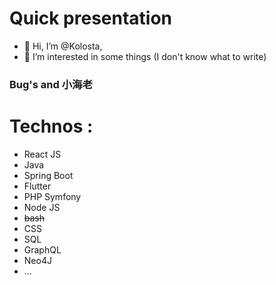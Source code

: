 # Quick presentation
- 👋 Hi, I’m @Kolosta,
- 👀 I’m interested in some things (I don't know what to write)

### Bug's and 小海老

# Technos :
- React JS
- Java
- Spring Boot
- Flutter
- PHP Symfony
- Node JS
- ~~bash~~
- CSS
- SQL
- GraphQL
- Neo4J
- ...
